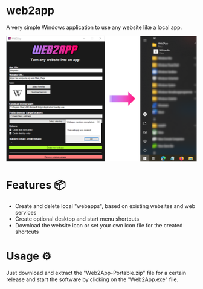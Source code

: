 # web2app

A very simple Windows application to use any website like a local app.

![gui-screenshots](https://github.com/zeront4e/web2app/blob/main/static/Web2AppScreenshot.png?raw=true)

# Features 📦

* Create and delete local "webapps", based on existing websites and web services
* Create optional desktop and start menu shortcuts
* Download the website icon or set your own icon file for the created shortcuts

# Usage ⚙

Just download and extract the "Web2App-Portable.zip" file for a certain release and start the software by clicking on the "Web2App.exe" file.